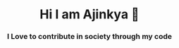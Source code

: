 <h1 align="center"> Hi I am Ajinkya 👋 </h1>

<h3 align="center"> I Love to contribute in society through my code  </h3>

<!--
**MrProfessor0/MrProfessor0** is a ✨ _special_ ✨ repository because its `README.md` (this file) appears on your GitHub profile.

Here are some ideas to get you started:

- 🌱 I’m currently exploring **Python, Data Science, AWS Cloud**
- 🔭 I’m currently working on **Data Structure & Algorithms**
- 💬 Ask me about Anything related to Tech.
- 📫 How to reach me: **ajinkyasvibhute@gmail.com**

- 👯 I’m looking to collaborate on ...
- 🤔 I’m looking for help with ...
- 😄 Pronouns: ...
- ⚡ Fun fact: ...
-->
